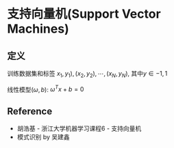# 支持向量机(Support Vector Machines)

## 定义
训练数据集和标签 $x_1, y_1), (x_2, y_2), \cdots, (x_N, y_N)$, 其中$y \in {-1, 1}$

线性模型$(\omega, b)$: $\omega^Tx + b = 0$

## Reference
* 胡浩基 - 浙江大学机器学习课程6 - 支持向量机
* 模式识别 by 吴建鑫

